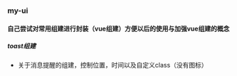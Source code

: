 ### my-ui



#### 自己尝试对常用组建进行封装（vue组建）方便以后的使用与加强vue组建的概念

##### toast组建
   + 关于消息提醒的组建，控制位置，时间以及自定义class（没有图标）
